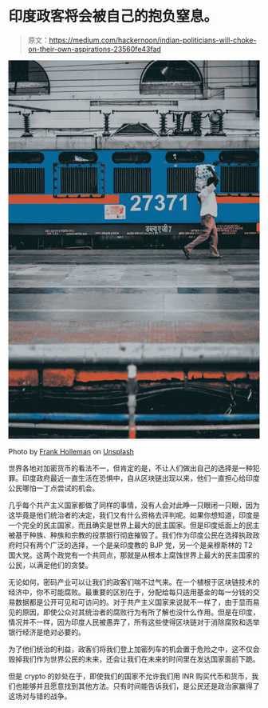 # 印度政客将会被自己的抱负窒息。

> 原文：<https://medium.com/hackernoon/indian-politicians-will-choke-on-their-own-aspirations-23560fe43fad>

![](img/29ef56457a211a3bfce24c951d3c1da7.png)

Photo by [Frank Holleman](https://unsplash.com/photos/PS9NauxSPTA?utm_source=unsplash&utm_medium=referral&utm_content=creditCopyText) on [Unsplash](https://unsplash.com/search/photos/india?utm_source=unsplash&utm_medium=referral&utm_content=creditCopyText)

世界各地对加密货币的看法不一，但肯定的是，不让人们做出自己的选择是一种犯罪。印度政府最近一直生活在恐惧中，自从区块链出现以来，他们一直担心给印度公民哪怕一丁点尝试的机会。

几乎每个共产主义国家都做了同样的事情，没有人会对此睁一只眼闭一只眼，因为这毕竟是他们统治者的决定，我们又有什么资格去评判呢。如果你想知道，印度是一个完全的民主国家，而且确实是世界上最大的民主国家。但是印度纸面上的民主被基于种族、种族和宗教的投票银行彻底摧毁了。我们作为印度公民在选择执政政府时只有两个广泛的选择，一个是亲印度教的 BJP 党，另一个是亲穆斯林的 T2 国大党。这两个政党有一个共同点，那就是从根本上腐蚀世界上最大的民主国家的公民，以满足他们的贪婪。

无论如何，密码产业可以让我们的政客们喘不过气来。在一个植根于区块链技术的经济中，你不可能腐败。最重要的区别在于，分配给每只适用基金的每一分钱的交易数据都是公开可见和可访问的。对于共产主义国家来说就不一样了，由于显而易见的原因，即使公众对其统治者的腐败行为有所了解也没什么作用。但是在印度，情况并不一样，因为印度人民被愚弄了，所有这些使得区块链对于消除腐败和选举银行经济是绝对必要的。

为了他们统治的利益，政客们将我们登上加密列车的机会置于危险之中，这不仅会毁掉我们作为世界公民的未来，还会让我们在未来的时间里在发达国家面前下跪。

但是 crypto 的妙处在于，即使我们的国家不允许我们用 INR 购买代币和货币，我们也能够并且愿意找到其他方法。只有时间能告诉我们，是公民还是政治家赢得了这场对与错的战争。